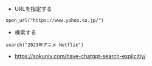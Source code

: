 - URLを指定する 

```open_url("https://www.yahoo.co.jp/")```
- 検索する

```search("2023年アニメ Netflix")```

  - https://sokuniv.com/have-chatgpt-search-explicitly/
